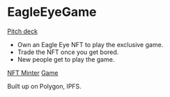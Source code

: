 # EagleEyeGame

[Pitch deck](https://www.canva.com/design/DAE9YgpyMFs/s5VMLYdxk0qcqDYbtItpKg/view?utm_content=DAE9YgpyMFs&utm_campaign=designshare&utm_medium=link&utm_source=publishpresent#6)

- Own an Eagle Eye NFT to play the exclusive game. 
- Trade the NFT once you get bored. 
- New people get to play the game. 

[NFT Minter](https://eagle-eye-nftm-inter.vercel.app/)
[Game](https://eagle-eye-game.vercel.app/)

Built up on Polygon, IPFS.  
